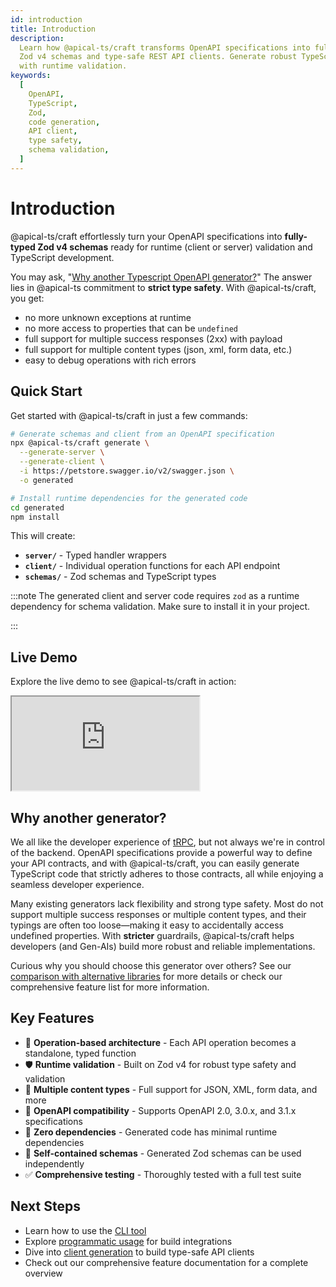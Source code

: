 ```yaml
---
id: introduction
title: Introduction
description:
  Learn how @apical-ts/craft transforms OpenAPI specifications into fully-typed
  Zod v4 schemas and type-safe REST API clients. Generate robust TypeScript code
  with runtime validation.
keywords:
  [
    OpenAPI,
    TypeScript,
    Zod,
    code generation,
    API client,
    type safety,
    schema validation,
  ]
---
```


# Introduction

@apical-ts/craft effortlessly turn your OpenAPI specifications into
**fully-typed Zod v4 schemas** ready for runtime (client or server) validation
and TypeScript development.

You may ask,
"[Why another Typescript OpenAPI generator?](#why-another-generator)" The answer
lies in @apical-ts commitment to **strict type safety**. With @apical-ts/craft,
you get:

- no more unknown exceptions at runtime
- no more access to properties that can be `undefined`
- full support for multiple success responses (2xx) with payload
- full support for multiple content types (json, xml, form data, etc.)
- easy to debug operations with rich errors

## Quick Start

Get started with @apical-ts/craft in just a few commands:

```bash
# Generate schemas and client from an OpenAPI specification
npx @apical-ts/craft generate \
  --generate-server \
  --generate-client \
  -i https://petstore.swagger.io/v2/swagger.json \
  -o generated

# Install runtime dependencies for the generated code
cd generated
npm install
```

This will create:

- **`server/`** - Typed handler wrappers
- **`client/`** - Individual operation functions for each API endpoint
- **`schemas/`** - Zod schemas and TypeScript types

:::note The generated client and server code requires `zod` as a runtime
dependency for schema validation. Make sure to install it in your project.

:::

## Live Demo

Explore the live demo to see @apical-ts/craft in action:

<iframe style={{ width: "100%", minHeight: "600px" }}
src="https://stackblitz.com/edit/vitejs-vite-bls6sznb?embed=1&file=src%2Fclient.ts&view=editor&theme=dark"></iframe>

<!-- ![Demo of OpenAPI TypeScript Generator](../static/img/demo.gif) -->

## Why another generator?

We all like the developer experience of [tRPC](https://trpc.io/), but not always
we're in control of the backend. OpenAPI specifications provide a powerful way
to define your API contracts, and with @apical-ts/craft, you can easily generate
TypeScript code that strictly adheres to those contracts, all while enjoying a
seamless developer experience.

Many existing generators lack flexibility and strong type safety. Most do not
support multiple success responses or multiple content types, and their typings
are often too loose—making it easy to accidentally access undefined properties.
With **stricter** guardrails, @apical-ts/craft helps developers (and Gen-AIs)
build more robust and reliable implementations.

Curious why you should choose this generator over others? See our
[comparison with alternative libraries](./comparison-with-alternative-libraries.md)
for more details or check our comprehensive feature list for more information.

## Key Features

- 🎯 **Operation-based architecture** - Each API operation becomes a standalone,
  typed function
- 🛡️ **Runtime validation** - Built on Zod v4 for robust type safety and
  validation
- 🔄 **Multiple content types** - Full support for JSON, XML, form data, and
  more
- 📝 **OpenAPI compatibility** - Supports OpenAPI 2.0, 3.0.x, and 3.1.x
  specifications
- 🚀 **Zero dependencies** - Generated code has minimal runtime dependencies
- 🧪 **Self-contained schemas** - Generated Zod schemas can be used
  independently
- ✅ **Comprehensive testing** - Thoroughly tested with a full test suite

## Next Steps

- Learn how to use the [CLI tool](cli-usage)
- Explore [programmatic usage](programmatic-usage) for build integrations
- Dive into [client generation](client-generation/define-configuration) to build
  type-safe API clients
- Check out our comprehensive feature documentation for a complete overview
